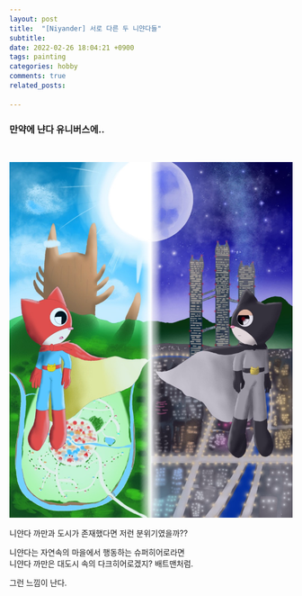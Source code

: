 ```yaml
---
layout: post
title:  "[Niyander] 서로 다른 두 니얀다들"
subtitle:
date: 2022-02-26 18:04:21 +0900
tags: painting
categories: hobby
comments: true
related_posts:

---
```


### 만약에 냔다 유니버스에..<br/>
<br/>

![서로 다른 두 니얀다](https://github.com/wookeykim95/wookeykim95.github.io/blob/main/assets/img/hobby/painting/Niyander_2022-02-26.jpg?raw=true)
<br/>

니얀다 까만과 도시가 존재했다면 저런 분위기였을까??<br/>

니얀다는 자연속의 마을에서 행동하는 슈퍼히어로라면<br/>
니얀다 까만은 대도시 속의 다크히어로겠지? 배트맨처럼.<br/>

그런 느낌이 난다.